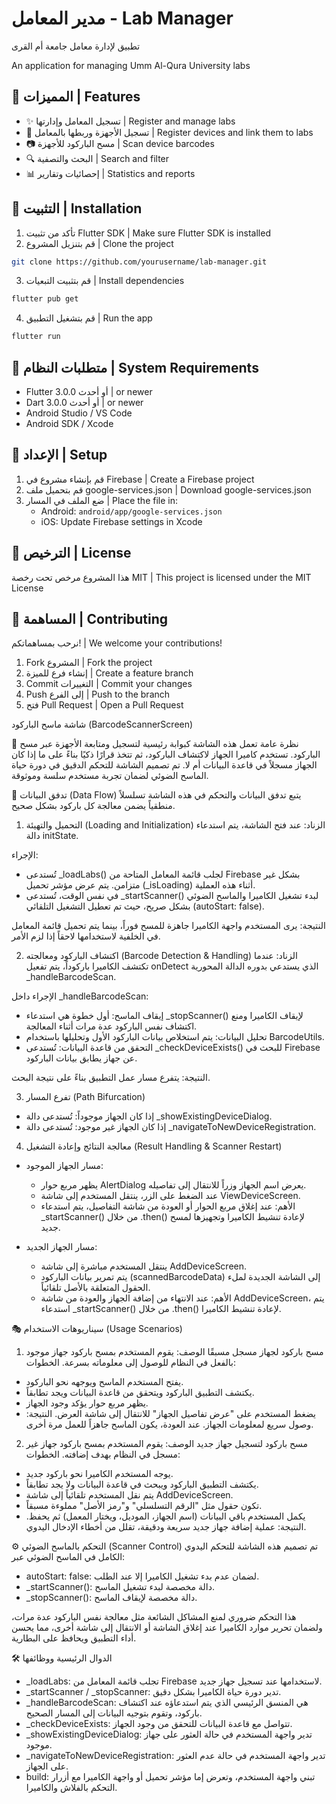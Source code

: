 # مدير المعامل - Lab Manager

تطبيق لإدارة معامل جامعة أم القرى

An application for managing Umm Al-Qura University labs

## 🌟 المميزات | Features

- ✨ تسجيل المعامل وإدارتها | Register and manage labs
- 📱 تسجيل الأجهزة وربطها بالمعامل | Register devices and link them to labs
- 📷 مسح الباركود للأجهزة | Scan device barcodes
- 🔍 البحث والتصفية | Search and filter
- 📊 إحصائيات وتقارير | Statistics and reports

## 🚀 التثبيت | Installation

1. تأكد من تثبيت Flutter SDK | Make sure Flutter SDK is installed
2. قم بتنزيل المشروع | Clone the project
```bash
git clone https://github.com/yourusername/lab-manager.git
```
3. قم بتثبيت التبعيات | Install dependencies
```bash
flutter pub get
```
4. قم بتشغيل التطبيق | Run the app
```bash
flutter run
```

## 📱 متطلبات النظام | System Requirements

- Flutter 3.0.0 أو أحدث | or newer
- Dart 3.0.0 أو أحدث | or newer
- Android Studio / VS Code
- Android SDK / Xcode

## 🔧 الإعداد | Setup

1. قم بإنشاء مشروع في Firebase | Create a Firebase project
2. قم بتحميل ملف google-services.json | Download google-services.json
3. ضع الملف في المسار | Place the file in:
   - Android: `android/app/google-services.json`
   - iOS: Update Firebase settings in Xcode

## 📄 الترخيص | License

هذا المشروع مرخص تحت رخصة MIT | This project is licensed under the MIT License

## 👥 المساهمة | Contributing

نرحب بمساهماتكم! | We welcome your contributions!

1. Fork المشروع | Fork the project
2. إنشاء فرع للميزة | Create a feature branch
3. Commit التغييرات | Commit your changes
4. Push إلى الفرع | Push to the branch
5. فتح Pull Request | Open a Pull Request

شاشة ماسح الباركود (BarcodeScannerScreen)

📝 نظرة عامة
تعمل هذه الشاشة كبوابة رئيسية لتسجيل ومتابعة الأجهزة عبر مسح الباركود. تستخدم كاميرا الجهاز لاكتشاف الباركود، ثم تتخذ قرارًا ذكيًا بناءً على ما إذا كان الجهاز مسجلاً في قاعدة البيانات أم لا. تم تصميم الشاشة للتحكم الدقيق في دورة حياة الماسح الضوئي لضمان تجربة مستخدم سلسة وموثوقة.

🌊 تدفق البيانات (Data Flow)
يتبع تدفق البيانات والتحكم في هذه الشاشة تسلسلاً منطقياً يضمن معالجة كل باركود بشكل صحيح.

1. التحميل والتهيئة (Loading and Initialization)
   الزناد: عند فتح الشاشة، يتم استدعاء دالة initState.

الإجراء:

* تُستدعى \_loadLabs() لجلب قائمة المعامل المتاحة من Firebase بشكل غير متزامن. يتم عرض مؤشر تحميل (\_isLoading) أثناء هذه العملية.
* في نفس الوقت، تُستدعى \_startScanner() لبدء تشغيل الكاميرا والماسح الضوئي بشكل صريح، حيث تم تعطيل التشغيل التلقائي (autoStart: false).

النتيجة: يرى المستخدم واجهة الكاميرا جاهزة للمسح فوراً، بينما يتم تحميل قائمة المعامل في الخلفية لاستخدامها لاحقاً إذا لزم الأمر.

2. اكتشاف الباركود ومعالجته (Barcode Detection & Handling)
   الزناد: عندما تكتشف الكاميرا باركوداً، يتم تفعيل onDetect الذي يستدعي بدوره الدالة المحورية \_handleBarcodeScan.

الإجراء داخل \_handleBarcodeScan:

* إيقاف الماسح: أول خطوة هي استدعاء \_stopScanner() لإيقاف الكاميرا ومنع اكتشاف نفس الباركود عدة مرات أثناء المعالجة.
* تحليل البيانات: يتم استخلاص بيانات الباركود الأول وتحليلها باستخدام BarcodeUtils.
* التحقق من قاعدة البيانات: تُستدعى \_checkDeviceExists() للبحث في Firebase عن جهاز يطابق بيانات الباركود.

النتيجة: يتفرع مسار عمل التطبيق بناءً على نتيجة البحث.

3. تفرع المسار (Path Bifurcation)

* إذا كان الجهاز موجوداً: تُستدعى دالة \_showExistingDeviceDialog.
* إذا كان الجهاز غير موجود: تُستدعى دالة \_navigateToNewDeviceRegistration.

4. معالجة النتائج وإعادة التشغيل (Result Handling & Scanner Restart)

* مسار الجهاز الموجود:

  * يظهر مربع حوار AlertDialog يعرض اسم الجهاز وزراً للانتقال إلى تفاصيله.
  * عند الضغط على الزر، ينتقل المستخدم إلى شاشة ViewDeviceScreen.
  * الأهم: عند إغلاق مربع الحوار أو العودة من شاشة التفاصيل، يتم استدعاء \_startScanner() من خلال .then() لإعادة تنشيط الكاميرا وتجهيزها لمسح جديد.

* مسار الجهاز الجديد:

  * ينتقل المستخدم مباشرة إلى شاشة AddDeviceScreen.
  * يتم تمرير بيانات الباركود (scannedBarcodeData) إلى الشاشة الجديدة لملء الحقول المتعلقة بالأصل تلقائياً.
  * الأهم: عند الانتهاء من إضافة الجهاز والعودة من شاشة AddDeviceScreen، يتم استدعاء \_startScanner() من خلال .then() لإعادة تنشيط الكاميرا.

🎭 سيناريوهات الاستخدام (Usage Scenarios)

1. مسح باركود لجهاز مسجل مسبقًا
   الوصف: يقوم المستخدم بمسح باركود جهاز موجود بالفعل في النظام للوصول إلى معلوماته بسرعة.
   الخطوات:

* يفتح المستخدم الماسح ويوجهه نحو الباركود.
* يكتشف التطبيق الباركود ويتحقق من قاعدة البيانات ويجد تطابقاً.
* يظهر مربع حوار يؤكد وجود الجهاز.
* يضغط المستخدم على "عرض تفاصيل الجهاز" للانتقال إلى شاشة العرض.
  النتيجة: وصول سريع لمعلومات الجهاز. عند العودة، يكون الماسح جاهزاً للعمل مرة أخرى.

2. مسح باركود لتسجيل جهاز جديد
   الوصف: يقوم المستخدم بمسح باركود جهاز غير مسجل في النظام بهدف إضافته.
   الخطوات:

* يوجه المستخدم الكاميرا نحو باركود جديد.
* يكتشف التطبيق الباركود ويبحث في قاعدة البيانات ولا يجد تطابقاً.
* يتم نقل المستخدم تلقائياً إلى شاشة AddDeviceScreen.
* تكون حقول مثل "الرقم التسلسلي" و"رمز الأصل" مملوءة مسبقاً.
* يكمل المستخدم باقي البيانات (اسم الجهاز، الموديل، ويختار المعمل) ثم يحفظ.
  النتيجة: عملية إضافة جهاز جديد سريعة ودقيقة، تقلل من أخطاء الإدخال اليدوي.

⚙️ التحكم بالماسح الضوئي (Scanner Control)
تم تصميم هذه الشاشة للتحكم اليدوي الكامل في الماسح الضوئي عبر:

* autoStart: false: لضمان عدم بدء تشغيل الكاميرا إلا عند الطلب.
* \_startScanner(): دالة مخصصة لبدء تشغيل الماسح.
* \_stopScanner(): دالة مخصصة لإيقاف الماسح.

هذا التحكم ضروري لمنع المشاكل الشائعة مثل معالجة نفس الباركود عدة مرات، ولضمان تحرير موارد الكاميرا عند إغلاق الشاشة أو الانتقال إلى شاشة أخرى، مما يحسن أداء التطبيق ويحافظ على البطارية.

🛠️ الدوال الرئيسية ووظائفها

* \_loadLabs: تجلب قائمة المعامل من Firebase لاستخدامها عند تسجيل جهاز جديد.
* \_startScanner / \_stopScanner: تدير دورة حياة الكاميرا بشكل دقيق.
* \_handleBarcodeScan: هي المنسق الرئيسي الذي يتم استدعاؤه عند اكتشاف باركود، وتقوم بتوجيه البيانات إلى المسار الصحيح.
* \_checkDeviceExists: تتواصل مع قاعدة البيانات للتحقق من وجود الجهاز.
* \_showExistingDeviceDialog: تدير واجهة المستخدم في حالة العثور على جهاز موجود.
* \_navigateToNewDeviceRegistration: تدير واجهة المستخدم في حالة عدم العثور على الجهاز.
* build: تبني واجهة المستخدم، وتعرض إما مؤشر تحميل أو واجهة الكاميرا مع أزرار التحكم بالفلاش والكاميرا.

